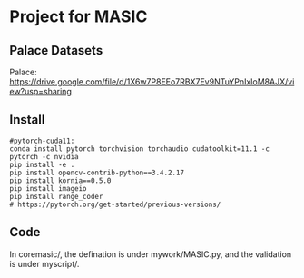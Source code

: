 # Project for MASIC

## Palace Datasets
Palace: https://drive.google.com/file/d/1X6w7P8EEo7RBX7Ev9NTuYPnIxIoM8AJX/view?usp=sharing

## Install
```
#pytorch-cuda11:
conda install pytorch torchvision torchaudio cudatoolkit=11.1 -c pytorch -c nvidia
pip install -e . 
pip install opencv-contrib-python==3.4.2.17 
pip install kornia==0.5.0
pip install imageio
pip install range_coder
# https://pytorch.org/get-started/previous-versions/
```

## Code
In coremasic/, the defination is under mywork/MASIC.py, and the validation is under myscript/.


